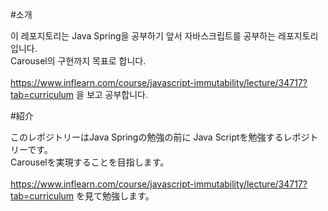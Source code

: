 #소개

이 레포지토리는 Java Spring을 공부하기 앞서 자바스크립트를 공부하는 레포지토리입니다.<br>
Carousel의 구현까지 목표로 합니다.<br><br>
https://www.inflearn.com/course/javascript-immutability/lecture/34717?tab=curriculum 을 보고 공부합니다.<br>

#紹介

このレポジトリーはJava Springの勉強の前に Java Scriptを勉強するレポジトリーです。<br>
Carouselを実現することを目指します。<br><br>
https://www.inflearn.com/course/javascript-immutability/lecture/34717?tab=curriculum を見て勉強します。<br>